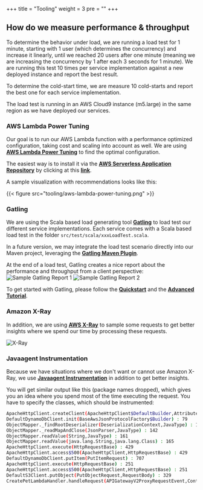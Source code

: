 +++
title = "Tooling"
weight = 3
pre = ""
+++

## How do we measure performance & throughput

To determine the behavior under load, we are running a load test for 1 minute, starting with 1 user (which determines the concurrency) and increase it linearly, until we reached 20 users after one minute (meaning we are increasing the concurrency by 1 after each 3 seconds for 1 minute). We are running this test 10 times per service implementation against a new deployed instance and report the best result.

To determine the cold-start time, we are measure 10 cold-starts and report the best one for each service implementation.

The load test is running in an AWS Cloud9 instance (m5.large) in the same region as we have deployed our services.

### AWS Lambda Power Tuning

Our goal is to run our AWS Lambda function with a performance optimized configuration, taking cost and scaling into account as well. We are using **[AWS Lambda Power Tuning](https://github.com/alexcasalboni/aws-lambda-power-tuning)** to find the optimal configuration.

The easiest way is to install it via the **[AWS Serverless Application Repository](https://aws.amazon.com/serverless/serverlessrepo/)** by clicking at this **[link](https://serverlessrepo.aws.amazon.com/applications/arn:aws:serverlessrepo:us-east-1:451282441545:applications~aws-lambda-power-tuning)**.

A sample visualization with recommendations looks like this:

{{< figure src="tooling/aws-lambda-power-tuning.png" >}}

### Gatling

We are using the Scala based load generating tool **[Gatling](https://gatling.io/)** to load test our different service implementations. Each service comes with a Scala based load test in the folder `src/test/scala/xxxLoadTest.scala`.  

In a future version, we may integrate the load test scenario directly into our Maven project, leveraging the **[Gatling Maven Plugin](https://gatling.io/docs/2.3/extensions/maven_plugin)**.

At the end of a load test, Gatling creates a nice report about the performance and throughput from a client perspective:  
![Sample Gatling Report 1](tooling/sample_gatling_report_1.png)
![Sample Gatling Report 2](tooling/sample_gatling_report_2.png)

To get started with Gatling, please follow the **[Quickstart](https://gatling.io/docs/current/quickstart/)** and the **[Advanced Tutorial](https://gatling.io/docs/current/advanced_tutorial/)**.

### Amazon X-Ray

In addition, we are using **[AWS X-Ray](https://aws.amazon.com/xray/)** to sample some requests to get better insights where we spend our time by processing these requests.

![X-Ray](tooling/x-ray.png)

### Javaagent Instrumentation

Because we have situations where we don't want or cannot use Amazon X-Ray, we use **[Javaagent Instrumentation](https://github.com/mvd199/javaagent-instrumentation)** in addition to get better insights.

You will get similar output like this (package names dropped), which gives you an idea where you spend most of the time executing the request. You have to specify the classes, which should be instrumented:

```bash
ApacheHttpClient.createClient(ApacheHttpClient$DefaultBuilder,AttributeMap) : 323
DefaultDynamoDbClient.init(BaseAwsJsonProtocolFactory$Builder) : 79
ObjectMapper._findRootDeserializer(DeserializationContext,JavaType) : 140
ObjectMapper._readMapAndClose(JsonParser,JavaType) : 142
ObjectMapper.readValue(String,JavaType) : 161
ObjectMapper.readValue(java.lang.String,java.lang.Class) : 165
ApacheHttpClient.execute(HttpRequestBase) : 429
ApacheHttpClient.access$500(ApacheHttpClient,HttpRequestBase) : 429
DefaultDynamoDbClient.putItem(PutItemRequest) : 707
ApacheHttpClient.execute(HttpRequestBase) : 251
ApacheHttpClient.access$500(ApacheHttpClient,HttpRequestBase) : 251
DefaultS3Client.putObject(PutObjectRequest,RequestBody) : 329
CreatePetLambdaHandler.handleRequest(APIGatewayV2ProxyRequestEvent,Context) : 1428
```
